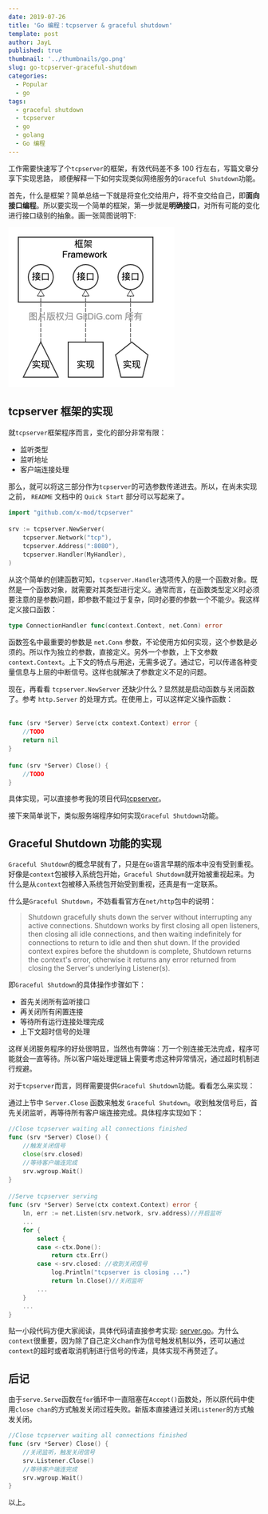 ```yaml
---
date: 2019-07-26
title: 'Go 编程：tcpserver & graceful shutdown'
template: post
author: JayL
published: true
thumbnail: '../thumbnails/go.png'
slug: go-tcpserver-graceful-shutdown
categories:
  - Popular
  - go
tags:
  - graceful shutdown
  - tcpserver
  - go
  - golang
  - Go 编程
---
```


工作需要快速写了个`tcpserver`的框架，有效代码差不多 100 行左右，写篇文章分享下实现思路， 顺便解释一下如何实现类似网络服务的`Graceful Shutdown`功能。

首先，什么是框架？简单总结一下就是将变化交给用户，将不变交给自己，即**面向接口编程**。所以要实现一个简单的框架，第一步就是**明确接口**，对所有可能的变化进行接口级别的抽象。画一张简图说明下:

![](../images/framework.png)

## tcpserver 框架的实现

就`tcpserver`框架程序而言，变化的部分非常有限：

- 监听类型
- 监听地址
- 客户端连接处理

那么，就可以将这三部分作为`tcpserver`的可选参数传递进去。所以，在尚未实现之前， `README` 文档中的 `Quick Start` 部分可以写起来了。

````go
import "github.com/x-mod/tcpserver"

srv := tcpserver.NewServer(
    tcpserver.Network("tcp"),
    tcpserver.Address(":8080"),
    tcpserver.Handler(MyHandler),
)

````

从这个简单的创建函数可知，`tcpserver.Handler`选项传入的是一个函数对象。既然是一个函数对象，就需要对其类型进行定义。通常而言，在函数类型定义时必须要注意的是参数问题，即参数不能过于复杂，同时必要的参数一个不能少。我这样定义接口函数：

````go
type ConnectionHandler func(context.Context, net.Conn) error
````

函数签名中最重要的参数是 `net.Conn` 参数，不论使用方如何实现，这个参数是必须的。所以作为独立的参数，直接定义。另外一个参数，上下文参数`context.Context`。上下文的特点与用途，无需多说了。通过它，可以传递各种变量信息与上层的中断信号。这样也就解决了参数定义不足的问题。

现在，再看看 `tcpserver.NewServer` 还缺少什么？显然就是启动函数与关闭函数了。参考 `http.Server` 的处理方式。在使用上，可以这样定义操作函数：

````go

func (srv *Server) Serve(ctx context.Context) error {
    //TODO
    return nil
}

func (srv *Server) Close() {
    //TODO
}

````

具体实现，可以直接参考我的项目代码[tcpserver](https://github.com/x-mod/tcpserver)。

接下来简单说下，类似服务端程序如何实现`Graceful Shutdown`功能。

## Graceful Shutdown 功能的实现

`Graceful Shutdown`的概念早就有了，只是在`Go`语言早期的版本中没有受到重视。好像是`context`包被移入系统包开始，`Graceful Shutdown`就开始被重视起来。为什么是从`context`包被移入系统包开始受到重视，还真是有一定联系。

什么是`Graceful Shutdown`，不妨看看官方在`net/http`包中的说明：

> Shutdown gracefully shuts down the server without interrupting any active connections. Shutdown works by first closing all open listeners, then closing all idle connections, and then waiting indefinitely for connections to return to idle and then shut down. If the provided context expires before the shutdown is complete, Shutdown returns the context's error, otherwise it returns any error returned from closing the Server's underlying Listener(s).

即`Graceful Shutdown`的具体操作步骤如下：

- 首先关闭所有监听接口
- 再关闭所有闲置连接
- 等待所有运行连接处理完成
- 上下文超时信号的处理

这样关闭服务程序的好处很明显，当然也有弊端：万一个别连接无法完成，程序可能就会一直等待。所以客户端处理逻辑上需要考虑这种异常情况，通过超时机制进行规避。

对于`tcpserver`而言，同样需要提供`Graceful Shutdown`功能。看看怎么来实现：

通过上节中 `Server.Close` 函数来触发 `Graceful Shutdown`。收到触发信号后，首先关闭监听，再等待所有客户端连接完成。具体程序实现如下：

````go
//Close tcpserver waiting all connections finished
func (srv *Server) Close() {
    //触发关闭信号
    close(srv.closed)
    //等待客户端连完成
	srv.wgroup.Wait()
}

//Serve tcpserver serving
func (srv *Server) Serve(ctx context.Context) error {
	ln, err := net.Listen(srv.network, srv.address)//开启监听
	...
	for {
		select {
		case <-ctx.Done():
			return ctx.Err()
		case <-srv.closed: //收到关闭信号
            log.Println("tcpserver is closing ...")
			return ln.Close()//关闭监听
        ...
    }
    ...
}
````

贴一小段代码方便大家阅读，具体代码请直接参考实现: [server.go](https://github.com/x-mod/tcpserver/blob/master/tcpserver.go)。为什么`context`很重要，因为除了自己定义chan作为信号触发机制以外，还可以通过`context`的超时或者取消机制进行信号的传递，具体实现不再赘述了。

## 后记

由于`serve.Serve`函数在`for`循环中一直阻塞在`Accept()`函数处，所以原代码中使用`close chan`的方式触发关闭过程失败。新版本直接通过关闭`Listener`的方式触发关闭。

````go
//Close tcpserver waiting all connections finished
func (srv *Server) Close() {
    //关闭监听，触发关闭信号
    srv.Listener.Close()
    //等待客户端连完成
	srv.wgroup.Wait()
}
````

以上。